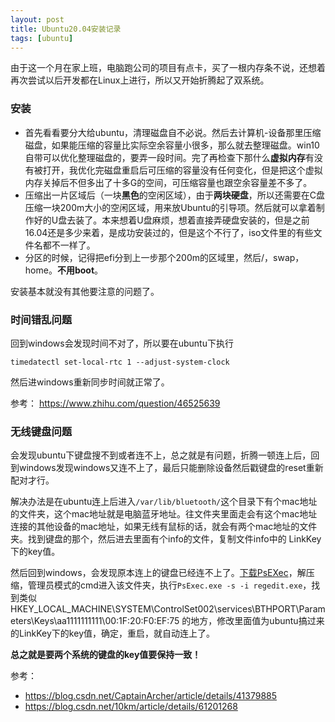 ```yaml
---
layout: post
title: Ubuntu20.04安装记录
tags: [ubuntu]
---
```


由于这一个月在家上班，电脑跑公司的项目有点卡，买了一根内存条不说，还想着再次尝试以后开发都在Linux上进行，所以又开始折腾起了双系统。

### 安装

- 首先看看要分大给ubuntu，清理磁盘自不必说。然后去计算机-设备那里压缩磁盘，如果能压缩的容量比实际空余容量小很多，那么就去整理磁盘。win10自带可以优化整理磁盘的，要弄一段时间。完了再检查下那什么**虚拟内存**有没有被打开，我优化完磁盘重启后可压缩的容量没有任何变化，但是把这个虚拟内存关掉后不但多出了十多G的空间，可压缩容量也跟空余容量差不多了。
- 压缩出一片区域后（一块**黑色**的空闲区域），由于**两块硬盘**，所以还需要在C盘压缩一块200m大小的空闲区域，用来放Ubuntu的引导项。然后就可以拿着制作好的U盘去装了。本来想着U盘麻烦，想着直接弄硬盘安装的，但是之前16.04还是多少来着，是成功安装过的，但是这个不行了，iso文件里的有些文件名都不一样了。
- 分区的时候，记得把efi分到上一步那个200m的区域里，然后/，swap，home。**不用boot**。

安装基本就没有其他要注意的问题了。

### 时间错乱问题

回到windows会发现时间不对了，所以要在ubuntu下执行

`timedatectl set-local-rtc 1 --adjust-system-clock`   

然后进windows重新同步时间就正常了。

参考： https://www.zhihu.com/question/46525639 

### 无线键盘问题

会发现ubuntu下键盘搜不到或者连不上，总之就是有问题，折腾一顿连上后，回到windows发现windows又连不上了，最后只能删除设备然后戳键盘的reset重新配对才行。

解决办法是在ubuntu连上后进入` /var/lib/bluetooth/ `这个目录下有个mac地址的文件夹，这个mac地址就是电脑蓝牙地址。往文件夹里面走会有这个mac地址连接的其他设备的mac地址，如果无线有鼠标的话，就会有两个mac地址的文件夹。找到键盘的那个，然后进去里面有个info的文件，复制文件info中的 LinkKey下的key值。

然后回到windows，会发现原本连上的键盘已经连不上了。[下载PsEXec]( https://docs.microsoft.com/zh-cn/sysinternals/downloads/psexec )，解压缩，管理员模式的cmd进入该文件夹，执行` PsExec.exe -s -i regedit.exe `，找到类似HKEY_LOCAL_MACHINE\SYSTEM\ControlSet002\services\BTHPORT\Parameters\Keys\aa1111111111\00:1F:20:F0:EF:75 的地方，修改里面值为ubuntu搞过来的LinkKey下的key值，确定，重启，就自动连上了。

**总之就是要两个系统的键盘的key值要保持一致！**

参考：

-  https://blog.csdn.net/CaptainArcher/article/details/41379885 
-  https://blog.csdn.net/10km/article/details/61201268 

